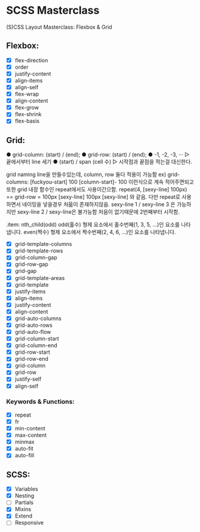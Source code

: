 # SCSS Masterclass

(S)CSS Layout Masterclass: Flexbox & Grid

## Flexbox:

- [x] flex-direction
- [x] order
- [x] justify-content
- [x] align-items
- [x] align-self
- [x] flex-wrap
- [x] align-content
- [x] flex-grow
- [x] flex-shrink
- [x] flex-basis

## Grid:


● grid-column: (start) / (end);
● grid-row: (start) / (end);
● -1, -2, -3, ··· ▷ 끝에서부터 line 세기
● (start) / span (cell 수) ▷ 시작점과 끝점을 적는걸 대신한다.

grid naming line을 만들수있는데,
column, row 둘다 적용이 가능함
ex) grid-columns: [fuckyou-start] 100 [column-start]- 100
이런식으로 계속 적어주면되고
또한
grid 내장 함수인 repeat에서도 사용이간으함. repeat(4, [sexy-line] 100px) == grid-row = 100px [sexy-line] 100px [sexy-line] 와 같음.
다만 repeat로 사용하면서 네이밍을 넣을경우 처읆이 존재하지않음. sexy-line 1 / sexy-line 3 은 가능하지만 sexy-line 2 / sexy-line은 불가능함 처음이 없기때문에 2번째부터 시작함.

.item: nth_child(odd)
    odd(홀수)
    형제 요소에서 홀수번째(1, 3, 5, ...)인 요소를 나타냅니다.
    even(짝수)
    형제 요소에서 짝수번째(2, 4, 6, ...)인 요소를 나타냅니다.

- [x] grid-template-columns
- [x] grid-template-rows
- [x] grid-column-gap
- [x] grid-row-gap
- [x] grid-gap
- [x] grid-template-areas
- [x] grid-template
- [x] justify-items
- [x] align-items
- [x] justify-content
- [x] align-content
- [x] grid-auto-columns
- [x] grid-auto-rows
- [x] grid-auto-flow
- [x] grid-column-start
- [x] grid-column-end
- [x] grid-row-start
- [x] grid-row-end
- [x] grid-column
- [x] grid-row
- [x] justify-self
- [x] align-self

### Keywords & Functions:

- [x] repeat
- [x] fr
- [x] min-content
- [x] max-content
- [x] minmax
- [x] auto-fit
- [x] auto-fill

## SCSS:

- [x] Variables
- [x] Nesting
- [ ] Partials
- [x] Mixins
- [x] Extend
- [ ] Responsive